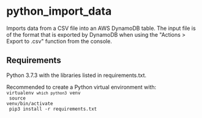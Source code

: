# python_import_data
Imports data from a CSV file into an AWS DynamoDB table. The input file is of the format that is exported by DynamoDB when using the "Actions > Export to .csv" function from the console.

## Requirements
Python 3.7.3 with the libraries listed in requirements.txt.<p>

Recommended to create a Python virtual environment with:
<code>
virtualenv `which python3` venv<br>
source venv/bin/activate<br>
pip3 install -r requirements.txt
</code>
